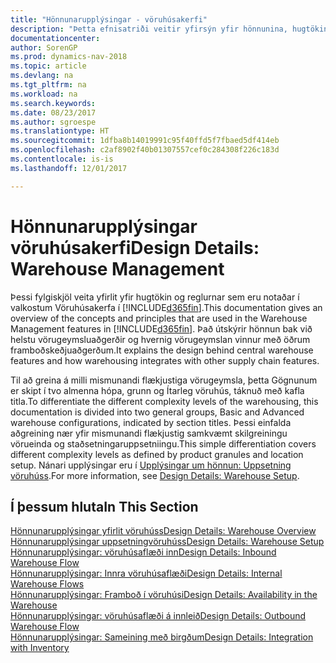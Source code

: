 ```yaml
---
title: "Hönnunarupplýsingar - vöruhúsakerfi"
description: "Þetta efnisatriði veitir yfirsýn yfir hönnunina, hugtökin og reglurnar á bak við eiginleika vöruhúsakerfisins í [!INCLUDE[d365fin](includes/d365fin_md.md)]."
documentationcenter: 
author: SorenGP
ms.prod: dynamics-nav-2018
ms.topic: article
ms.devlang: na
ms.tgt_pltfrm: na
ms.workload: na
ms.search.keywords: 
ms.date: 08/23/2017
ms.author: sgroespe
ms.translationtype: HT
ms.sourcegitcommit: 1dfba8b14019991c95f40ffd5f7fbaed5df414eb
ms.openlocfilehash: c2af8902f40b01307557cef0c284308f226c183d
ms.contentlocale: is-is
ms.lasthandoff: 12/01/2017

---
```

# <a name="design-details-warehouse-management"></a><span data-ttu-id="e7c67-103">Hönnunarupplýsingar vöruhúsakerfi</span><span class="sxs-lookup"><span data-stu-id="e7c67-103">Design Details: Warehouse Management</span></span>
<span data-ttu-id="e7c67-104">Þessi fylgiskjöl veita yfirlit yfir hugtökin og reglurnar sem eru notaðar í valkostum Vöruhúsakerfa í [!INCLUDE[d365fin](includes/d365fin_md.md)].</span><span class="sxs-lookup"><span data-stu-id="e7c67-104">This documentation gives an overview of the concepts and principles that are used in the Warehouse Management features in [!INCLUDE[d365fin](includes/d365fin_md.md)].</span></span> <span data-ttu-id="e7c67-105">Það útskýrir hönnun bak við helstu vörugeymsluaðgerðir og hvernig vörugeymslan vinnur með öðrum framboðskeðjuaðgerðum.</span><span class="sxs-lookup"><span data-stu-id="e7c67-105">It explains the design behind central warehouse features and how warehousing integrates with other supply chain features.</span></span>  

<span data-ttu-id="e7c67-106">Til að greina á milli mismunandi flækjustiga vörugeymsla, þetta Gögnunum er skipt í tvo almenna hópa, grunn og Ítarleg vöruhús, táknuð með kafla titla.</span><span class="sxs-lookup"><span data-stu-id="e7c67-106">To differentiate the different complexity levels of the warehousing, this documentation is divided into two general groups, Basic and Advanced warehouse configurations, indicated by section titles.</span></span> <span data-ttu-id="e7c67-107">Þessi einfalda aðgreining nær yfir mismunandi flækjustig samkvæmt skilgreiningu vörueinda og staðsetningaruppsetniingu.</span><span class="sxs-lookup"><span data-stu-id="e7c67-107">This simple differentiation covers different complexity levels as defined by product granules and location setup.</span></span> <span data-ttu-id="e7c67-108">Nánari upplýsingar eru í [Upplýsingar um hönnun: Uppsetning vöruhúss](design-details-warehouse-setup.md).</span><span class="sxs-lookup"><span data-stu-id="e7c67-108">For more information, see [Design Details: Warehouse Setup](design-details-warehouse-setup.md).</span></span>  

## <a name="in-this-section"></a><span data-ttu-id="e7c67-109">Í þessum hluta</span><span class="sxs-lookup"><span data-stu-id="e7c67-109">In This Section</span></span>  
[<span data-ttu-id="e7c67-110">Hönnunarupplýsingar yfirlit vöruhúss</span><span class="sxs-lookup"><span data-stu-id="e7c67-110">Design Details: Warehouse Overview</span></span>](design-details-warehouse-overview.md)  
[<span data-ttu-id="e7c67-111">Hönnunarupplýsingar uppsetningvöruhúss</span><span class="sxs-lookup"><span data-stu-id="e7c67-111">Design Details: Warehouse Setup</span></span>](design-details-warehouse-setup.md)  
[<span data-ttu-id="e7c67-112">Hönnunarupplýsingar: vöruhúsaflæði inn</span><span class="sxs-lookup"><span data-stu-id="e7c67-112">Design Details: Inbound Warehouse Flow</span></span>](design-details-inbound-warehouse-flow.md)  
[<span data-ttu-id="e7c67-113">Hönnunarupplýsingar: Innra vöruhúsaflæði</span><span class="sxs-lookup"><span data-stu-id="e7c67-113">Design Details: Internal Warehouse Flows</span></span>](design-details-internal-warehouse-flows.md)  
[<span data-ttu-id="e7c67-114">Hönnunarupplýsingar: Framboð í vöruhúsi</span><span class="sxs-lookup"><span data-stu-id="e7c67-114">Design Details: Availability in the Warehouse</span></span>](design-details-availability-in-the-warehouse.md)  
[<span data-ttu-id="e7c67-115">Hönnunarupplýsingar: vöruhúsaflæði á innleið</span><span class="sxs-lookup"><span data-stu-id="e7c67-115">Design Details: Outbound Warehouse Flow</span></span>](design-details-outbound-warehouse-flow.md)  
[<span data-ttu-id="e7c67-116">Hönnunarupplýsingar: Sameining með birgðum</span><span class="sxs-lookup"><span data-stu-id="e7c67-116">Design Details: Integration with Inventory</span></span>](design-details-integration-with-inventory.md)

